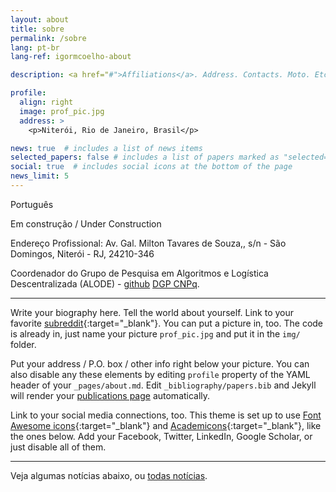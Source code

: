 ```yaml
---
layout: about
title: sobre
permalink: /sobre
lang: pt-br
lang-ref: igormcoelho-about

description: <a href="#">Affiliations</a>. Address. Contacts. Moto. Etc.

profile:
  align: right
  image: prof_pic.jpg
  address: >
    <p>Niterói, Rio de Janeiro, Brasil</p>

news: true  # includes a list of news items
selected_papers: false # includes a list of papers marked as "selected={true}"
social: true  # includes social icons at the bottom of the page
news_limit: 5
---
```


Português

Em construção / Under Construction

Endereço Profissional: Av. Gal. Milton Tavares de Souza,, s/n - São Domingos, Niterói - RJ, 24210-346

Coordenador do Grupo de Pesquisa em Algoritmos e Logística Descentralizada (ALODE) - [github](https://github.com/gp-alode) [DGP CNPq](http://dgp.cnpq.br/dgp/espelhogrupo/3349181323652323).

----

Write your biography here. Tell the world about yourself. Link to your favorite [subreddit](http://reddit.com){:target="\_blank"}. You can put a picture in, too. The code is already in, just name your picture `prof_pic.jpg` and put it in the `img/` folder.

Put your address / P.O. box / other info right below your picture. You can also disable any these elements by editing `profile` property of the YAML header of your `_pages/about.md`. Edit `_bibliography/papers.bib` and Jekyll will render your [publications page](/al-folio/publications/) automatically.

Link to your social media connections, too. This theme is set up to use [Font Awesome icons](http://fortawesome.github.io/Font-Awesome/){:target="\_blank"} and [Academicons](https://jpswalsh.github.io/academicons/){:target="\_blank"}, like the ones below. Add your Facebook, Twitter, LinkedIn, Google Scholar, or just disable all of them.

<hr/>

Veja algumas notícias abaixo, ou [todas notícias](/news).
